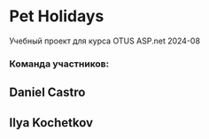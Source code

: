 # Pet Holidays

Учебный проект для курса OTUS ASP.net 2024-08

### Команда участников:

## Daniel Castro

## Ilya Kochetkov
